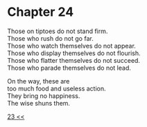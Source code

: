 # Chapter 24

Those on tiptoes do not stand firm.  
Those who rush do not go far.  
Those who watch themselves do not appear.  
Those who display themselves do not flourish.  
Those who flatter themselves do not succeed.  
Those who parade themselves do not lead.

On the way, these are  
too much food and useless action.  
They bring no happiness.  
The wise shuns them.

[23 <<](23.md)
